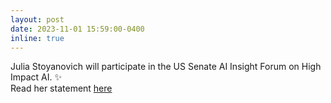```yaml
---
layout: post
date: 2023-11-01 15:59:00-0400
inline: true
---
```


Julia Stoyanovich will participate in the US Senate AI Insight Forum on High Impact AI. :sparkles:<br>
Read her statement [here](assets/pdf/Stoyanovich_AI_Forum_Statement_10_23_2023.pdf)
